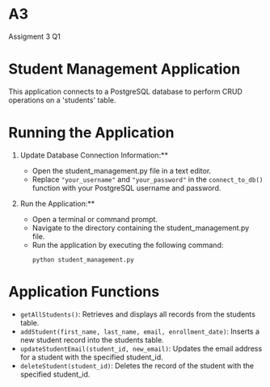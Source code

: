 # A3
Assigment 3 Q1

# Student Management Application

This application connects to a PostgreSQL database to perform CRUD operations on a 'students' table.

# Running the Application

1. Update Database Connection Information:**
   - Open the student_management.py file in a text editor.
   - Replace `"your_username"` and `"your_password"` in the `connect_to_db()` function with your PostgreSQL username and password.

2. Run the Application:**
   - Open a terminal or command prompt.
   - Navigate to the directory containing the student_management.py file.
   - Run the application by executing the following command:
     ```
     python student_management.py
     ```

# Application Functions

- `getAllStudents()`: Retrieves and displays all records from the students table.
- `addStudent(first_name, last_name, email, enrollment_date)`: Inserts a new student record into the students table.
- `updateStudentEmail(student_id, new_email)`: Updates the email address for a student with the specified student_id.
- `deleteStudent(student_id)`: Deletes the record of the student with the specified student_id.
